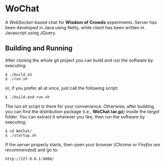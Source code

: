 WoChat
======

A *WebSocket*-based chat for **Wisdom of Crowds** experiments. Server has been developed in Java using Netty, while client has been written in Javascript using JQuery.

Building and Running
--------------------

After cloning the whole git project you can build and run the software by executing:

    $ ./build.sh
    $ ./run.sh

or, if you prefer all at once, just call the following script:

    $ ./build-and-run.sh
   
The *run.sh* script is there for your convenience. Otherwise, after building, you can find the distribution package (i.e., **WoChat.tar.gz**) inside the *target* folder. You can extract it wherever you like, then run the software by executing:

    $ cd WoChat/
    $ ./startup.sh

If the server properly starts, then open your browser (*Chrome or Firefox are recommended*) and go to:

    http://127.0.0.1:8080/